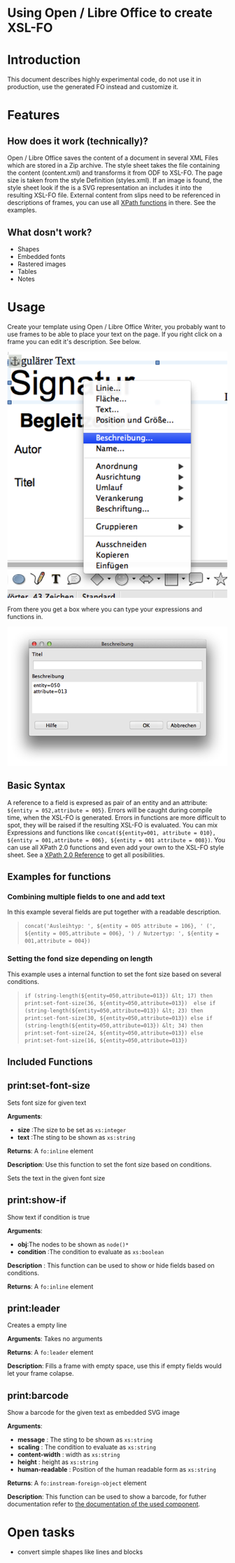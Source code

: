 Using Open / Libre Office to create XSL-FO
==========================================

# Introduction
This document describes highly experimental code, do not use it in production, use the generated FO instead and customize it.

# Features
## How does it work (technically)? 
Open / Libre Office saves the content of a document in several XML Files which are stored in a Zip archive. The style sheet takes the file containing the content (content.xml) and transforms it from ODF to XSL-FO. The page size is taken from the style Definition (styles.xml). If an image is found, the style sheet look if the is a SVG representation an includes it into the resulting XSL-FO file. External content from slips need to be referenced in descriptions of frames, you can use all [XPath functions](http://www.w3.org/TR/xpath20/) in there. See the examples.

## What dosn't work?
* Shapes
* Embedded fonts
* Rastered images
* Tables
* Notes

# Usage
Create your template using Open / Libre Office Writer, you probably want to use frames to be able to place your text on the page. If you right click on a frame you can edit it's description. See below.

![Libre Office Context Menu](./img/libreoffice.png)

From there you get a box where you can type your expressions and functions in.

![Libre Office SVG Description](./img/svgdesc.png)

## Basic Syntax
A reference to a field is expresed as pair of an entity and an attribute:
`${entity = 052,attribute = 005}`. Errors will be caught during compile time, when the XSL-FO is generated. Errors in functions are more difficult to spot, they will be raised if the resulting XSL-FO is evaluated. You can mix Expressions and functions like `concat(${entity=001, attribute = 010}, ${entity = 001,attribute = 006}, ${entity = 001 attribute = 008})`. You can use all XPath 2.0 functions and even add your own to the XSL-FO style sheet. See a [XPath 2.0 Reference](http://www.w3.org/TR/xpath20/) to get all posibilities.

## Examples for functions
### Combining multiple fields to one and add text
In this example several fields are put together with a readable description.
>`concat('Ausleihtyp: ', ${entity = 005 attribute = 106}, ' (', ${entity = 005,attribute = 006}, ') / Nutzertyp: ', ${entity = 001,attribute = 004})`

### Setting the fond size depending on length
This example uses a internal function to set the font size based on several conditions.
>`if (string-length(${entity=050,attribute=013}) &lt; 17) then print:set-font-size(36, ${entity=050,attribute=013}) 
                                    else if (string-length(${entity=050,attribute=013}) &lt; 23) then print:set-font-size(30, ${entity=050,attribute=013})
                                    else if (string-length(${entity=050,attribute=013}) &lt; 34) then print:set-font-size(24, ${entity=050,attribute=013})
                                    else print:set-font-size(16, ${entity=050,attribute=013})`

## Included Functions

## print:set-font-size
Sets font size for given text

**Arguments**:

* **size** :The size to be set as `xs:integer`
* **text** :The sting to be shown as `xs:string`

**Returns**: A `fo:inline` element

**Description**: Use this function to set the font size based on conditions.

Sets the text in the given font size
## print:show-if
Show text if condition is true

**Arguments**:

* **obj**:The nodes to be shown as `node()*`
* **condition** :The condition to evaluate as `xs:boolean`

**Description** : This function can be used to show or hide fields based on conditions.

**Returns**: A `fo:inline` element
## print:leader
Creates a empty line

**Arguments**: Takes no arguments

**Returns**: A `fo:leader` element

**Description**: Fills a frame with empty space, use this if empty fields would let your frame colapse.

## print:barcode
Show a barcode for the given text as embedded SVG image

**Arguments**:

* **message** : The sting to be shown as `xs:string`
* **scaling** : The condition to evaluate as `xs:string`
* **content-width** : width as `xs:string`
* **height** : height as `xs:string`
* **human-readable** : Position of the human readable form as `xs:string`

**Returns**: A `fo:instream-foreign-object` element

**Description**: This function can be used to show a barcode, for futher documentation refer to [the documentation of the used component](http://barcode4j.sourceforge.net/2.1/fop-ext.html).


# Open tasks
* convert simple shapes like lines and blocks